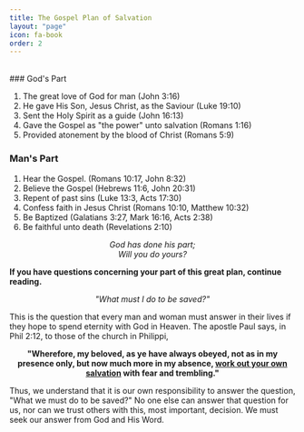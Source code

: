 ```yaml
---
title: The Gospel Plan of Salvation
layout: "page"
icon: fa-book
order: 2
---
```

<br/>
### God's Part

1.	The great love of God for man (John 3:16)  
2.	He gave His Son, Jesus Christ, as the Saviour (Luke 19:10)  
3. Sent the Holy Spirit as a guide (John 16:13)  
4.	Gave the Gospel as "the power" unto salvation (Romans 1:16)  
5.	Provided atonement by the blood of Christ (Romans 5:9)  

### Man's Part

1. Hear the Gospel. (Romans 10:17, John 8:32)  
2.	Believe the Gospel (Hebrews 11:6, John 20:31)  
3.	Repent of past sins (Luke 13:3, Acts 17:30)  
4.	Confess faith in Jesus Christ (Romans 10:10, Matthew 10:32)  
5.	Be Baptized (Galatians 3:27, Mark 16:16, Acts 2:38)  
6. Be faithful unto death (Revelations 2:10)  

<p style="text-align: center;" color="Red"><i>God has done his part;<br/>Will you do yours?</i></p>

**If you have questions concerning your part of this great plan, continue reading.**  

<p style="text-align: center;" color="Red"><i>"What must I do to be saved?"</i></p>

This is the question that every man and woman must answer in their lives if they hope to spend eternity with God in Heaven. The apostle Paul says, in Phil 2:12, to those of the church in Philippi,  

<p style="text-align: center;" color="Blue"><b>"Wherefore, my beloved, as ye have always obeyed, not as in my presence only, but now much more in my absence, <u>work out your own salvation</u> with fear and trembling."</b></p>

Thus, we understand that it is our own responsibility to answer the question, "What we must do to be saved?" No one else can answer that question for us, nor can we trust others with this, most important, decision. We must seek our answer from God and His Word.  

